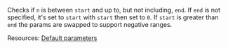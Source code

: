 Checks if <code>n</code> is between <code>start</code> and up to, but not including, <code>end</code>. If <code>end</code> is not specified, it's set to <code>start</code> with <code>start</code> then set to <code>0</code>. If <code>start</code> is greater than <code>end</code> the params are swapped to support negative ranges.

Resources: [Default parameters](https://developer.mozilla.org/docs/Web/JavaScript/Reference/Functions/Default_parameters)

